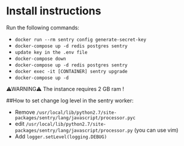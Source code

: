 Install instructions
====================
Run the following commands:

- `docker run --rm sentry config generate-secret-key`
- `docker-compose up -d redis postgres sentry`
- `update key in the .env file`
- `docker-compose down`
- `docker-compose up -d redis postgres sentry`
- `docker exec -it [CONTAINER] sentry upgrade`
- `docker-compose up -d`


⚠WARNING⚠ The instance requires 2 GB ram !

##How to set change log level in the sentry worker:

- Remove  `/usr/local/lib/python2.7/site-packages/sentry/lang/javascript/processor.pyc`
- edit `/usr/local/lib/python2.7/site-packages/sentry/lang/javascript/processor.py` (you can use vim)
- Add `logger.setLevel(logging.DEBUG)`
